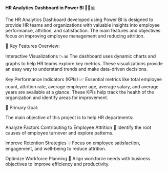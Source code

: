 **HR Analytics Dashboard in Power BI 👩‍💼📊**

The HR Analytics Dashboard developed using Power BI is designed to provide HR teams and organizations with valuable insights into employee performance, attrition, and satisfaction. The main features and objectives focus on improving employee management and reducing attrition.

🔑 Key Features Overview:

Interactive Visualizations 📉📊
The dashboard uses dynamic charts and graphs to help HR teams explore key metrics. These visualizations provide an easy way to understand trends and make data-driven decisions.

Key Performance Indicators (KPIs) 📈
Essential metrics like total employee count, attrition rate, average employee age, average salary, and average years are available at a glance. These KPIs help track the health of the organization and identify areas for improvement.

🎯 Primary Goal:

The main objective of this project is to help HR departments:

Analyze Factors Contributing to Employee Attrition 🧐
Identify the root causes of employee turnover and explore patterns.

Improve Retention Strategies 💡
Focus on employee satisfaction, engagement, and well-being to reduce attrition.

Optimize Workforce Planning 📅
Align workforce needs with business objectives to improve efficiency and productivity.


